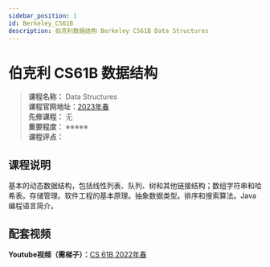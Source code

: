 ```yaml
---
sidebar_position: 1
id: Berkeley_CS61B
description: 伯克利数据结构 Berkeley CS61B Data Structures 
---
```


# 伯克利 CS61B 数据结构
>**课程名称：** Data Structures    
**课程官网地址：**[2023年春](https://sp23.datastructur.es/)  
**先修课程：** 无  
**重要程度：** ※※※※※  
**课程评点：** 

## 课程说明
基本的动态数据结构，包括线性列表、队列、树和其他链接结构；数组字符串和哈希表。存储管理。软件工程的基本原理。抽象数据类型。排序和搜索算法。Java 编程语言简介。

## 配套视频
**Youtube视频（需梯子）：**[CS 61B 2022年春](https://www.youtube.com/watch?v=gG4--V_PpEk&list=PLjuu7kFWxFtZBm-5GifiVpqdAxeW7Hsax)



